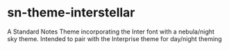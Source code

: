 # sn-theme-interstellar
A Standard Notes Theme incorporating the Inter font with a nebula/night sky theme. Intended to pair with the Interprise theme for day/night theming
